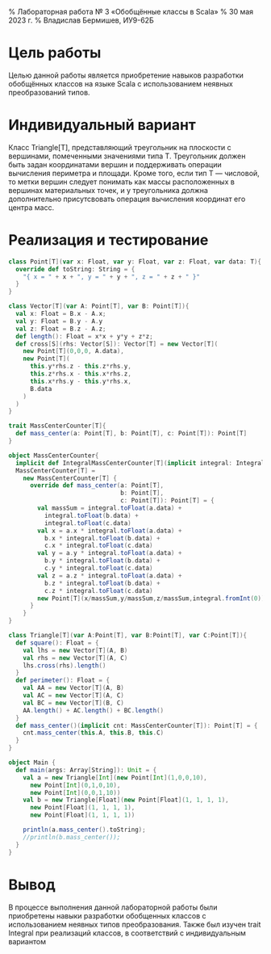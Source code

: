 % Лабораторная работа № 3 «Обобщённые классы в Scala»
% 30 мая 2023 г.
% Владислав Бермишев, ИУ9-62Б

# Цель работы
Целью данной работы является приобретение навыков разработки обобщённых классов
на языке Scala с использованием неявных преобразований типов.

# Индивидуальный вариант

Класс Triangle[T], представляющий треугольник на плоскости с вершинами,
помеченными значениями типа T.
Треугольник должен быть задан координатами вершин и поддерживать операции вычисления
периметра и площади.
Кроме того, если тип T — числовой, то метки вершин следует понимать как массы 
расположенных в вершинах материальных точек, и у треугольника должна дополнительно
присутсвовать операция вычисления координат его центра масс.

# Реализация и тестирование

```scala
class Point[T](var x: Float, var y: Float, var z: Float, var data: T){
  override def toString: String = {
    "{ x = " + x + ", y = " + y + ", z = " + z + " }"
  }
}

class Vector[T](var A: Point[T], var B: Point[T]){
  val x: Float = B.x - A.x;
  val y: Float = B.y - A.y
  val z: Float = B.z - A.z;
  def length(): Float = x*x + y*y + z*z;
  def cross[S](rhs: Vector[S]): Vector[T] = new Vector[T](
    new Point[T](0,0,0, A.data),
    new Point[T](
      this.y*rhs.z - this.z*rhs.y,
      this.z*rhs.x - this.x*rhs.z,
      this.x*rhs.y - this.y*rhs.x,
      B.data
    )
  )
}

trait MassCenterCounter[T]{
  def mass_center(a: Point[T], b: Point[T], c: Point[T]): Point[T]
}

object MassCenterCounter{
  implicit def IntegralMassCenterCounter[T](implicit integral: Integral[T]):
  MassCenterCounter[T] =
    new MassCenterCounter[T] {
      override def mass_center(a: Point[T],
                               b: Point[T],
                               c: Point[T]): Point[T] = {
        val massSum = integral.toFloat(a.data) +
          integral.toFloat(b.data) +
          integral.toFloat(c.data)
        val x = a.x * integral.toFloat(a.data) +
          b.x * integral.toFloat(b.data) +
          c.x * integral.toFloat(c.data)
        val y = a.y * integral.toFloat(a.data) +
          b.y * integral.toFloat(b.data) +
          c.y * integral.toFloat(c.data)
        val z = a.z * integral.toFloat(a.data) +
          b.z * integral.toFloat(b.data) +
          c.z * integral.toFloat(c.data)
        new Point[T](x/massSum,y/massSum,z/massSum,integral.fromInt(0))
      }
    }
}

class Triangle[T](var A:Point[T], var B:Point[T], var C:Point[T]){
  def square(): Float = {
    val lhs = new Vector[T](A, B)
    val rhs = new Vector[T](A, C)
    lhs.cross(rhs).length()
  }
  def perimeter(): Float = {
    val AA = new Vector[T](A, B)
    val AC = new Vector[T](A, C)
    val BC = new Vector[T](B, C)
    AA.length() + AC.length() + BC.length()
  }
  def mass_center()(implicit cnt: MassCenterCounter[T]): Point[T] = {
    cnt.mass_center(this.A, this.B, this.C)
  }
}

object Main {
  def main(args: Array[String]): Unit = {
    val a = new Triangle[Int](new Point[Int](1,0,0,10),
      new Point[Int](0,1,0,10),
      new Point[Int](0,0,1,10))
    val b = new Triangle[Float](new Point[Float](1, 1, 1, 1),
      new Point[Float](1, 1, 1, 1),
      new Point[Float](1, 1, 1, 1))

    println(a.mass_center().toString);
    //println(b.mass_center());
  }
}
```

# Вывод
В процессе выполнения данной лабораторной работы были приобретены навыки разработки 
обобщенных классов с использованием неявных типов преобразования. Также был изучен trait
Integral при реализаций классов, в соответствий с индивидуальным вариантом